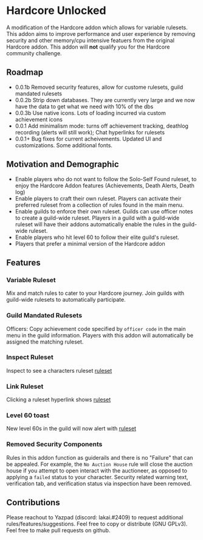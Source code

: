 # Hardcore Unlocked
A modification of the Hardcore addon which allows for variable rulesets.  This addon aims to improve performance and user experience by removing security and other memory/cpu intensive featuers from the original Hardcore addon. This addon will __not__ qualify you for the Hardcore community challenge.

## Roadmap
- 0.0.1b Removed security features, allow for custome rulesets, guild mandated rulesets
- 0.0.2b Strip down databases.  They are currently very large and we now have the data to get what we need with 10% of the dbs
- 0.0.3b Use native icons.  Lots of loading incurred via custom achievement icons
- 0.0.1  Add minimalism mode: turns off achievement tracking, deathlog recording (alerts will still work); Chat hyperlinks for rulesets
- 0.0.1+ Bug fixes for current acheivements.  Updated UI and customizations. Some additional fonts.

## Motivation and Demographic
- Enable players who do not want to follow the Solo-Self Found ruleset, to enjoy the Hardcore Addon features (Achievements, Death Alerts, Death log)
- Enable players to craft their own ruleset.  Players can activate their preferred ruleset from a collection of rules found in the main menu.
- Enable guilds to enforce their own ruleset.  Guilds can use officer notes to create a guild-wide ruleset.  Players in a guild with a guild-wide ruleset will have their addons automatically enable the rules in the guild-wide ruleset.
- Enable players who hit level 60 to follow their elite guild's ruleset.
- Players that prefer a minimal version of the Hardcore addon


## Features

### Variable Ruleset
Mix and match rules to cater to your Hardcore journey.  Join guilds with guild-wide rulesets to automatically participate.

### Guild Mandated Rulesets
Officers: Copy achievement code specified by `officer code` in the main menu in the guild information.  Players with this addon will automatically be assigned the matching ruleset.

### Inspect Ruleset
Inspect to see a characters ruleset [ruleset](git_images/inspecthcu.png)

### Link Ruleset
Clicking a ruleset hyperlink shows [ruleset](git_images/itemrefhcu.png)

### Level 60 toast
New level 60s in the guild will now alert with [ruleset](git_images/level60toast.png)

### Removed Security Components
Rules in this addon function as guiderails and there is no "Failure" that can be appealed.  For example, the `No Auction House` rule will close the auction house if you attempt to open interact with the auctioneer, as opposed to applying a `failed` status to your character.  Security related warning text, verification tab, and verification status via inspection have been removed.

## Contributions

Please reachout to Yazpad (discord: lakai.#2409) to request additional rules/features/suggestions.  Feel free to copy or distribute (GNU GPLv3).  Feel free to make pull requests on github.
